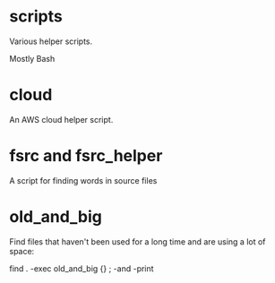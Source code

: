 # scripts

Various helper scripts.

Mostly Bash

# cloud

An AWS cloud helper script.

# fsrc and fsrc_helper

A script for finding words in source files

# old_and_big

Find files that haven't been used for a long time and are using a lot of space:

find . -exec old_and_big {} \; -and -print
